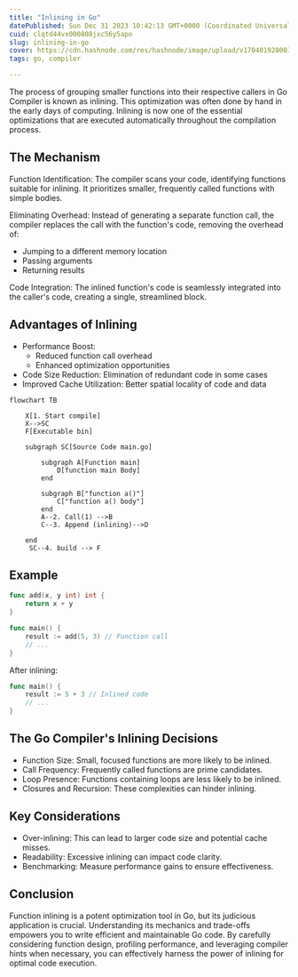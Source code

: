 ```yaml
---
title: "Inlining in Go"
datePublished: Sun Dec 31 2023 10:42:13 GMT+0000 (Coordinated Universal Time)
cuid: clqtd44vx000808jxc56y5apo
slug: inlining-in-go
cover: https://cdn.hashnode.com/res/hashnode/image/upload/v1704019280035/4a0bf6cf-52a0-42e2-85e7-03d8be72a658.jpeg
tags: go, compiler

---
```





The process of grouping smaller functions into their respective callers in Go Compiler is known as inlining. This optimization was often done by hand in the early days of computing. Inlining is now one of the essential optimizations that are executed automatically throughout the compilation process.

## The Mechanism

Function Identification: The compiler scans your code, identifying functions suitable for inlining. It prioritizes smaller, frequently called functions with simple bodies.

Eliminating Overhead: Instead of generating a separate function call, the compiler replaces the call with the function's code, removing the overhead of:
  - Jumping to a different memory location
  - Passing arguments
  - Returning results

Code Integration: The inlined function's code is seamlessly integrated into the caller's code, creating a single, streamlined block.

## Advantages of Inlining

- Performance Boost:
  - Reduced function call overhead
  - Enhanced optimization opportunities
- Code Size Reduction: Elimination of redundant code in some cases
- Improved Cache Utilization: Better spatial locality of code and data

```mermaid
flowchart TB

    X[1. Start compile]
    X-->SC
    F[Executable bin] 

    subgraph SC[Source Code main.go]
        
        subgraph A[Function main]
            D[function main Body]
        end  

        subgraph B["function a()"]
            C["function a() body"]
        end 
        A--2. Call(1) -->B
        C--3. Append (inlining)-->D
       
    end
     SC--4. build --> F

```
## Example

```go
func add(x, y int) int {
    return x + y
}

func main() {
    result := add(5, 3) // Function call
    // ...
}
```
After inlining:

```go
func main() {
    result := 5 + 3 // Inlined code
    // ...
}
```
## The Go Compiler's Inlining Decisions

- Function Size: Small, focused functions are more likely to be inlined.
- Call Frequency: Frequently called functions are prime candidates.
- Loop Presence: Functions containing loops are less likely to be inlined.
- Closures and Recursion: These complexities can hinder inlining.

## Key Considerations

- Over-inlining: This can lead to larger code size and potential cache misses.
- Readability: Excessive inlining can impact code clarity.
- Benchmarking: Measure performance gains to ensure effectiveness.

## Conclusion

Function inlining is a potent optimization tool in Go, but its judicious application is crucial. Understanding its mechanics and trade-offs empowers you to write efficient and maintainable Go code. By carefully considering function design, profiling performance, and leveraging compiler hints when necessary, you can effectively harness the power of inlining for optimal code execution.
